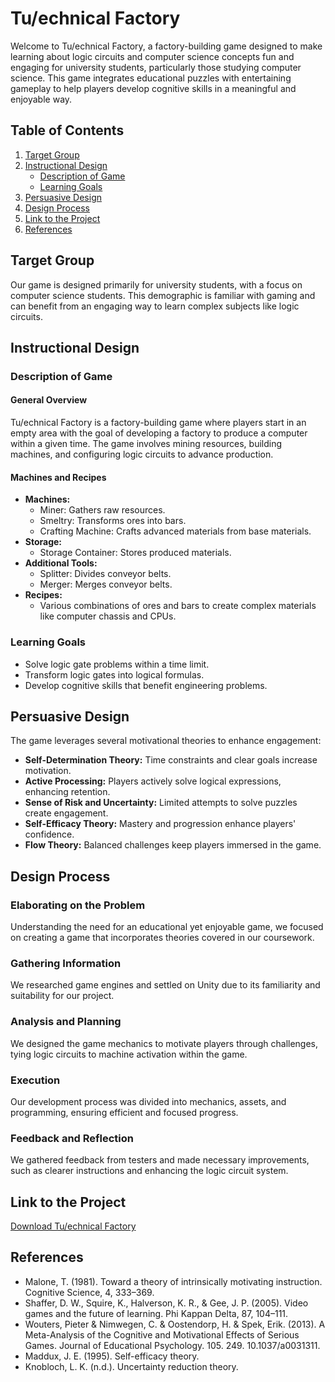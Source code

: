 # Tu/echnical Factory

Welcome to Tu/echnical Factory, a factory-building game designed to make learning about logic circuits and computer science concepts fun and engaging for university students, particularly those studying computer science. This game integrates educational puzzles with entertaining gameplay to help players develop cognitive skills in a meaningful and enjoyable way.

## Table of Contents
1. [Target Group](#target-group)
2. [Instructional Design](#instructional-design)
    - [Description of Game](#description-of-game)
    - [Learning Goals](#learning-goals)
3. [Persuasive Design](#persuasive-design)
4. [Design Process](#design-process)
5. [Link to the Project](#link-to-the-project)
6. [References](#references)

## Target Group
Our game is designed primarily for university students, with a focus on computer science students. This demographic is familiar with gaming and can benefit from an engaging way to learn complex subjects like logic circuits.

## Instructional Design

### Description of Game

#### General Overview
Tu/echnical Factory is a factory-building game where players start in an empty area with the goal of developing a factory to produce a computer within a given time. The game involves mining resources, building machines, and configuring logic circuits to advance production.

#### Machines and Recipes
- **Machines:**
  - Miner: Gathers raw resources.
  - Smeltry: Transforms ores into bars.
  - Crafting Machine: Crafts advanced materials from base materials.
- **Storage:**
  - Storage Container: Stores produced materials.
- **Additional Tools:**
  - Splitter: Divides conveyor belts.
  - Merger: Merges conveyor belts.
- **Recipes:**
  - Various combinations of ores and bars to create complex materials like computer chassis and CPUs.

### Learning Goals
- Solve logic gate problems within a time limit.
- Transform logic gates into logical formulas.
- Develop cognitive skills that benefit engineering problems.

## Persuasive Design
The game leverages several motivational theories to enhance engagement:
- **Self-Determination Theory:** Time constraints and clear goals increase motivation.
- **Active Processing:** Players actively solve logical expressions, enhancing retention.
- **Sense of Risk and Uncertainty:** Limited attempts to solve puzzles create engagement.
- **Self-Efficacy Theory:** Mastery and progression enhance players' confidence.
- **Flow Theory:** Balanced challenges keep players immersed in the game.

## Design Process

### Elaborating on the Problem
Understanding the need for an educational yet enjoyable game, we focused on creating a game that incorporates theories covered in our coursework.

### Gathering Information
We researched game engines and settled on Unity due to its familiarity and suitability for our project.

### Analysis and Planning
We designed the game mechanics to motivate players through challenges, tying logic circuits to machine activation within the game.

### Execution
Our development process was divided into mechanics, assets, and programming, ensuring efficient and focused progress.

### Feedback and Reflection
We gathered feedback from testers and made necessary improvements, such as clearer instructions and enhancing the logic circuit system.



## Link to the Project
[Download Tu/echnical Factory](https://drive.google.com/file/d/1KJn0YPGN-lmrpEnv1Zb3C-cFPrQDZvcS/view?usp=sharing)

## References
- Malone, T. (1981). Toward a theory of intrinsically motivating instruction. Cognitive Science, 4, 333–369.
- Shaffer, D. W., Squire, K., Halverson, K. R., & Gee, J. P. (2005). Video games and the future of learning. Phi Kappan Delta, 87, 104–111.
- Wouters, Pieter & Nimwegen, C. & Oostendorp, H. & Spek, Erik. (2013). A Meta-Analysis of the Cognitive and Motivational Effects of Serious Games. Journal of Educational Psychology. 105. 249. 10.1037/a0031311.
- Maddux, J. E. (1995). Self-efficacy theory.
- Knobloch, L. K. (n.d.). Uncertainty reduction theory.
